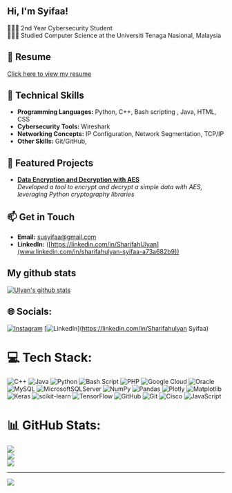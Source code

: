 
## Hi, I'm Syifaa!

👩🏻‍💻 2nd Year Cybersecurity Student<br/>
👩🏻‍🎓 Studied Computer Science at the Universiti Tenaga Nasional, Malaysia<br/>

## 📄 Resume
[Click here to view my resume](https://ulyxfsy.github.io/resume_/)
 
## 🔧 Technical Skills
- **Programming Languages:** Python, C++, Bash scripting , Java, HTML, CSS 
- **Cybersecurity Tools:** Wireshark 
- **Networking Concepts:** IP Configuration, Network Segmentation, TCP/IP  
- **Other Skills:** Git/GitHub, 

## 🌟 Featured Projects
- [**Data Encryption and Decryption with AES**](https://ulyxfsy.github.io/Repository_Sy/)  
  *Developed a tool to encrypt and decrypt a simple data with AES, leveraging Python cryptography libraries*


## 📫 Get in Touch
- **Email:** susyifaa@gmail.com  
- **LinkedIn:** ([https://linkedin.com/in/SharifahUlyan](www.linkedin.com/in/sharifahulyan-syifaa-a73a682b9))


## My github stats
[![Ulyan's github stats](https://github-readme-stats.vercel.app/api?username=Ulyxfsy&count_private=true&show_icons=true&theme=radical&hide_rank=false)](https://github.com/anuraghazra/github-readme-stats)


## 🌐 Socials:
[![Instagram](https://img.shields.io/badge/Instagram-%23E4405F.svg?logo=Instagram&logoColor=white)](https://instagram.com/ulyxnsyfaa) [![LinkedIn](https://img.shields.io/badge/LinkedIn-%230077B5.svg?logo=linkedin&logoColor=white)](https://linkedin.com/in/Sharifahulyan Syifaa) 

# 💻 Tech Stack:
![C++](https://img.shields.io/badge/c++-%2300599C.svg?style=for-the-badge&logo=c%2B%2B&logoColor=white) ![Java](https://img.shields.io/badge/java-%23ED8B00.svg?style=for-the-badge&logo=openjdk&logoColor=white) ![Python](https://img.shields.io/badge/python-3670A0?style=for-the-badge&logo=python&logoColor=ffdd54) ![Bash Script](https://img.shields.io/badge/bash_script-%23121011.svg?style=for-the-badge&logo=gnu-bash&logoColor=white) ![PHP](https://img.shields.io/badge/php-%23777BB4.svg?style=for-the-badge&logo=php&logoColor=white) ![Google Cloud](https://img.shields.io/badge/GoogleCloud-%234285F4.svg?style=for-the-badge&logo=google-cloud&logoColor=white) ![Oracle](https://img.shields.io/badge/Oracle-F80000?style=for-the-badge&logo=oracle&logoColor=white) ![MySQL](https://img.shields.io/badge/mysql-4479A1.svg?style=for-the-badge&logo=mysql&logoColor=white) ![MicrosoftSQLServer](https://img.shields.io/badge/Microsoft%20SQL%20Server-CC2927?style=for-the-badge&logo=microsoft%20sql%20server&logoColor=white) ![NumPy](https://img.shields.io/badge/numpy-%23013243.svg?style=for-the-badge&logo=numpy&logoColor=white) ![Pandas](https://img.shields.io/badge/pandas-%23150458.svg?style=for-the-badge&logo=pandas&logoColor=white) ![Plotly](https://img.shields.io/badge/Plotly-%233F4F75.svg?style=for-the-badge&logo=plotly&logoColor=white) ![Matplotlib](https://img.shields.io/badge/Matplotlib-%23ffffff.svg?style=for-the-badge&logo=Matplotlib&logoColor=black) ![Keras](https://img.shields.io/badge/Keras-%23D00000.svg?style=for-the-badge&logo=Keras&logoColor=white) ![scikit-learn](https://img.shields.io/badge/scikit--learn-%23F7931E.svg?style=for-the-badge&logo=scikit-learn&logoColor=white) ![TensorFlow](https://img.shields.io/badge/TensorFlow-%23FF6F00.svg?style=for-the-badge&logo=TensorFlow&logoColor=white) ![GitHub](https://img.shields.io/badge/github-%23121011.svg?style=for-the-badge&logo=github&logoColor=white) ![Git](https://img.shields.io/badge/git-%23F05033.svg?style=for-the-badge&logo=git&logoColor=white) ![Cisco](https://img.shields.io/badge/cisco-%23049fd9.svg?style=for-the-badge&logo=cisco&logoColor=black) ![JavaScript](https://img.shields.io/badge/javascript-%23323330.svg?style=for-the-badge&logo=javascript&logoColor=%23F7DF1E)
# 📊 GitHub Stats:
![](https://github-readme-stats.vercel.app/api?username=Ulyxfsy&theme=dark&hide_border=false&include_all_commits=false&count_private=false)<br/>
![](https://github-readme-streak-stats.herokuapp.com/?user=Ulyxfsy&theme=dark&hide_border=false)<br/>
![](https://github-readme-stats.vercel.app/api/top-langs/?username=Ulyxfsy&theme=dark&hide_border=false&include_all_commits=false&count_private=false&layout=compact)

---
[![](https://visitcount.itsvg.in/api?id=Ulyxfsy&icon=0&color=0)](https://visitcount.itsvg.in)

<!-- Proudly created with GPRM ( https://gprm.itsvg.in ) -->
